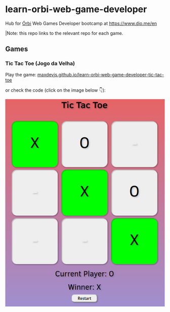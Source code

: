 # learn-orbi-web-game-developer

Hub for [Órbi](https://orbi.co/) Web Games Developer bootcamp at <https://www.dio.me/en>

|Note: this repo links to the relevant repo for each game.

## Games

### Tic Tac Toe (Jogo da Velha)

Play the game: [maxdevjs.github.io/learn-orbi-web-game-developer-tic-tac-toe](https://maxdevjs.github.io/learn-orbi-web-game-developer-tic-tac-toe/)

or check the code (click on the image below 👇):

[![screenshot](./img/01-basic-css-cosmetic.png?raw=true "screenshot")](https://github.com/maxdevjs/learn-orbi-web-game-developer-tic-tac-toe)
